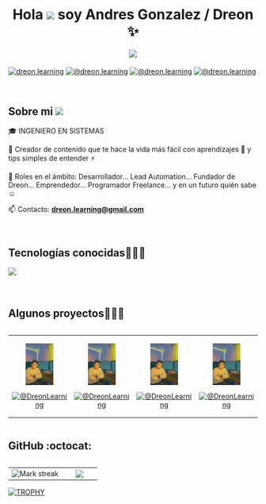 <h1 align="center">Hola <img src="https://media.giphy.com/media/hvRJCLFzcasrR4ia7z/giphy.gif" width="35">  soy Andres Gonzalez / Dreon ✨ </h1> 

<p align="center">
  <p align="center">
  <picture>
    <img 
      src="https://readme-typing-svg.herokuapp.com?&font=IBM+Plex+Sans&color=62BF71&size=25&lines=Welcome+to+my+GitHub+Profile!+;I'm+a+Full+Stack+developer;And+Automation+Testing;I'm+a+competitive+programmer;I'm+a+Content+Creator+in+Training" 
      style="pointer-events:none;" />
  </picture>
</p>

<p align="left">
<a href="https://linkedin.com/in/andresgonzalez-dreon" target="blank"><img align="center" src="https://img.shields.io/badge/LinkedIn-0077B5?style=for-the-badge&logo=linkedin&logoColor=white" alt="dreon.learning"/></a>
<a href="https://www.tiktok.com/@dreon.learning" target="blank"><img align="center" src="https://img.shields.io/badge/TikTok-000000?style=for-the-badge&logo=tiktok&logoColor=white" alt="@dreon.learning" /></a>
<a href = "mailto:dreon.learning@gmail.com" target="blank"><img align="center" src="https://img.shields.io/badge/Gmail-D14836?style=for-the-badge&logo=gmail&logoColor=white" alt="@dreon.learning"  /></a>
<a href = "https://www.instagram.com/dreon.learning/" target="blank"><img align="center" src="https://img.shields.io/badge/Instagram-E4405F?style=for-the-badge&logo=instagram&logoColor=white" alt="@dreon.learning"  /></a>
  </p>
<br>
<h2>Sobre mi <img src = "https://github.com/7oSkaaa/7oSkaaa/blob/main/Images/about_me.gif?raw=true" width = 50px></h2>
<!--Intro start-->

<p align="left">
🎓 INGENIERO EN SISTEMAS

🎥 Creador de contenido que te hace la vida más fácil con aprendizajes 🚀 y tips simples de entender ⚡

📝 Roles en el ámbito: Desarrollador... Lead Automation... Fundador de Dreon... Emprendedor... Programador Freelance... y en un futuro quién sabe ☺️

📫 Contacto: **dreon.learning@gmail.com**
<!--Intro end-->
  </p>
<br>

<h2 >Tecnologías conocidas👨🏻‍💻</h2>
<!--tech stack icons-->
<p align="left">
  <a href="https://skillicons.dev">
    <img src="https://skillicons.dev/icons?i=androidstudio,c,cs,cpp,java,php,dart,flutter,apple,py,dotnet,css,html,angular,js,nodejs,mysql,firebase,git,github,gitlab,gherkin,go,gradle,grafana,heroku,idea,jenkins,jquery,kotlin,maven,mongodb,nestjs,nextjs,notion,postgres,react,spring,sublime,selenium,sentry,windows,docker,postman,eclipse,vscode,linux,aws,azure,bitbucket,bootstrap,cypress,discord,django,express,fastapi,figma,gcp,ai,ae,ps&perline=12" />
  </a>
</p>
<br>
<!-------------------------->
<div id="proyectos">
<h2 >Algunos proyectos👨🏻‍💻</h2>

  <table align="left" >
<tr border="none">
  <td width="25%" align="center">
    <p align="center">
        <img align="center" width=50% src="https://raw.githubusercontent.com/DreonLearning/DreonLearning/main/assets/fotoje.png"   alt="Foto" />
      </p>
    <p align="center">
       <!-- <a href="tu_canal_youtube" target="blank"><img align="center" src="https://img.shields.io/badge/YouTube-FF0000?style=for-the-badge&logo=youtube&logoColor=white" alt="@DreonLearning"  /></a> -->
      <a href="https://github.com/DreonLearning/DreonLearning" target="blank"><img align="center" src="https://img.shields.io/badge/GitHub-100000?style=for-the-badge&logo=github&logoColor=white" alt="@DreonLearning" /></a>
    </p>       
</td>
<td width="25%" align="center">
    <p align="center">
        <img align="center" width=50% src="https://raw.githubusercontent.com/DreonLearning/DreonLearning/main/assets/fotoje.png"   alt="Foto" />
      </p>
    <p align="center">
       <!-- <a href="tu_canal_youtube" target="blank"><img align="center" src="https://img.shields.io/badge/YouTube-FF0000?style=for-the-badge&logo=youtube&logoColor=white" alt="@DreonLearning"  /></a> -->
      <a href="https://github.com/DreonLearning/DreonLearning" target="blank"><img align="center" src="https://img.shields.io/badge/GitHub-100000?style=for-the-badge&logo=github&logoColor=white" alt="@DreonLearning" /></a>
    </p>       
</td>
  
  <td width="25%" align="center">
    <p align="center">
        <img align="center" width=50% src="https://raw.githubusercontent.com/DreonLearning/DreonLearning/main/assets/fotoje.png"   alt="Foto" />
      </p>
    <p align="center">
       <!-- <a href="tu_canal_youtube" target="blank"><img align="center" src="https://img.shields.io/badge/YouTube-FF0000?style=for-the-badge&logo=youtube&logoColor=white" alt="@DreonLearning"  /></a> -->
      <a href="https://github.com/DreonLearning/DreonLearning" target="blank"><img align="center" src="https://img.shields.io/badge/GitHub-100000?style=for-the-badge&logo=github&logoColor=white" alt="@DreonLearning" /></a>
    </p>       
</td>

   <td width="25%" align="center">
    <p align="center">
        <img align="center" width=50% src="https://raw.githubusercontent.com/DreonLearning/DreonLearning/main/assets/fotoje.png"   alt="Foto" />
      </p>
    <p align="center">
       <!-- <a href="tu_canal_youtube" target="blank"><img align="center" src="https://img.shields.io/badge/YouTube-FF0000?style=for-the-badge&logo=youtube&logoColor=white" alt="@DreonLearning"  /></a> -->
      <a href="https://github.com/DreonLearning/DreonLearning" target="blank"><img align="center" src="https://img.shields.io/badge/GitHub-100000?style=for-the-badge&logo=github&logoColor=white" alt="@DreonLearning" /></a>
    </p>       
</td>
  
</tr>
</table>
  </div>
<br>
<br><br>
<br>
<br><br><br>
<br><br>

<div style="clear: both;"></div>

<h2>GitHub :octocat:</h2>



<!--- stats & Trophy (start) -->
<p align="center">
  <!--- stats (start) -->
<table align="left">
<tr border="none">
<td width="60%" align="center">

<!--  <img  align="center"  src="https://github-readme-stats.vercel.app/api?username=unsimpledev&theme=dark&show_icons=true&count_private=true" />
  <br></br> -->
  <img  title="🔥 Get streak stats for your profile at git.io/streak-stats" alt="Mark streak" src="https://github-readme-streak-stats.herokuapp.com/?user=DreonLearning&theme=dark&hide_border=false" /> 
</td>

<td width="40%" align="center">

  <img  align="center"  src="https://github-readme-stats.vercel.app/api/top-langs/?username=unSimpleDev&theme=dark&hide_border=false&no-bg=true&no-frame=true&langs_count=10"/>
  </td>
</tr>
</table>
<!--- stats (end) -->

<!--- trophy (start) -->
<div align=left>
  <a href="https://github.com/ryo-ma/github-profile-trophy" title="Go to Source">
      <img align="center" width=84% src="https://github-profile-trophy.vercel.app/?username=ryo-ma&theme=onedark&row=1&column=7&margin-h=15&margin-w=5&no-bg=true" alt="TROPHY"" />
    </a>
</div>
<!--- trophy (start) -->


</p>        
<!--- stats (end) -->
